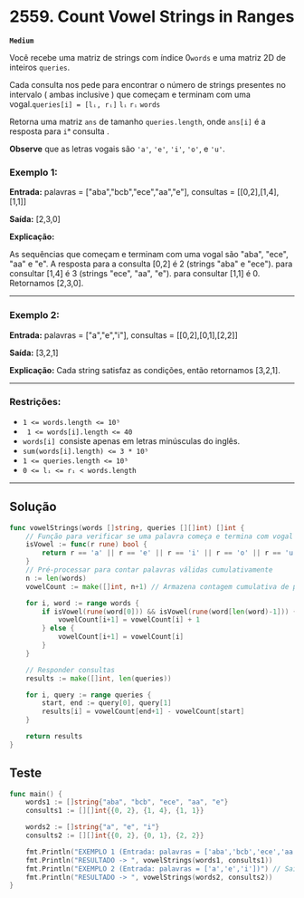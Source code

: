 # 2559. Count Vowel Strings in Ranges

**`Medium`**

Você recebe uma matriz de strings com índice 0`words` e uma matriz 2D de inteiros `queries`.

Cada consulta nos pede para encontrar o número de strings presentes no intervalo ( ambas inclusive ) que começam e terminam com uma vogal.`queries[i] = [lᵢ, rᵢ]` `lᵢ` `rᵢ` `words`

Retorna uma matriz `ans` de tamanho `queries.length`, onde `ans[i]` é a resposta para `i`ᵃ consulta .

**Observe** que as letras vogais são `'a'`, `'e'`, `'i'`, `'o'`, e `'u'`.

### Exemplo 1:

**Entrada:** palavras = ["aba","bcb","ece","aa","e"], consultas = [[0,2],[1,4],[1,1]]

**Saída:** [2,3,0]

**Explicação:** 

As sequências que começam e terminam com uma vogal são "aba", "ece", "aa" e "e".
A resposta para a consulta [0,2] é 2 (strings "aba" e "ece").
para consultar [1,4] é 3 (strings "ece", "aa", "e").
para consultar [1,1] é 0.
Retornamos [2,3,0].

---

### Exemplo 2:

**Entrada:** palavras = ["a","e","i"], consultas = [[0,2],[0,1],[2,2]]

**Saída:** [3,2,1]

**Explicação:** Cada string satisfaz as condições, então retornamos [3,2,1].
 
---

### Restrições:

- `1 <= words.length <= 10⁵`
- ` 1 <= words[i].length <= 40`
- `words[i] `consiste apenas em letras minúsculas do inglês.
- `sum(words[i].length) <= 3 * 10⁵`
- `1 <= queries.length <= 10⁵`
- `0 <= lᵢ <= rᵢ < words.length`

---

## Solução
```go
func vowelStrings(words []string, queries [][]int) []int {
	// Função para verificar se uma palavra começa e termina com vogal
	isVowel := func(r rune) bool {
		return r == 'a' || r == 'e' || r == 'i' || r == 'o' || r == 'u'
	}
	// Pré-processar para contar palavras válidas cumulativamente
	n := len(words)
	vowelCount := make([]int, n+1) // Armazena contagem cumulativa de palavras válidas

	for i, word := range words {
		if isVowel(rune(word[0])) && isVowel(rune(word[len(word)-1])) {
			vowelCount[i+1] = vowelCount[i] + 1
		} else {
			vowelCount[i+1] = vowelCount[i]
		}
	}

	// Responder consultas
	results := make([]int, len(queries))

	for i, query := range queries {
		start, end := query[0], query[1]
		results[i] = vowelCount[end+1] - vowelCount[start]
	}

	return results
}

```

## Teste

```go
func main() {
	words1 := []string{"aba", "bcb", "ece", "aa", "e"}
	consults1 := [][]int{{0, 2}, {1, 4}, {1, 1}}

	words2 := []string{"a", "e", "i"}
	consults2 := [][]int{{0, 2}, {0, 1}, {2, 2}}

	fmt.Println("EXEMPLO 1 (Entrada: palavras = ['aba','bcb','ece','aa','e'])") // Saída esperada: [2,3,0]
	fmt.Println("RESULTADO -> ", vowelStrings(words1, consults1))
	fmt.Println("EXEMPLO 2 (Entrada: palavras = ['a','e','i'])") // Saída esperada: [3,2,1]
	fmt.Println("RESULTADO -> ", vowelStrings(words2, consults2))
}
```